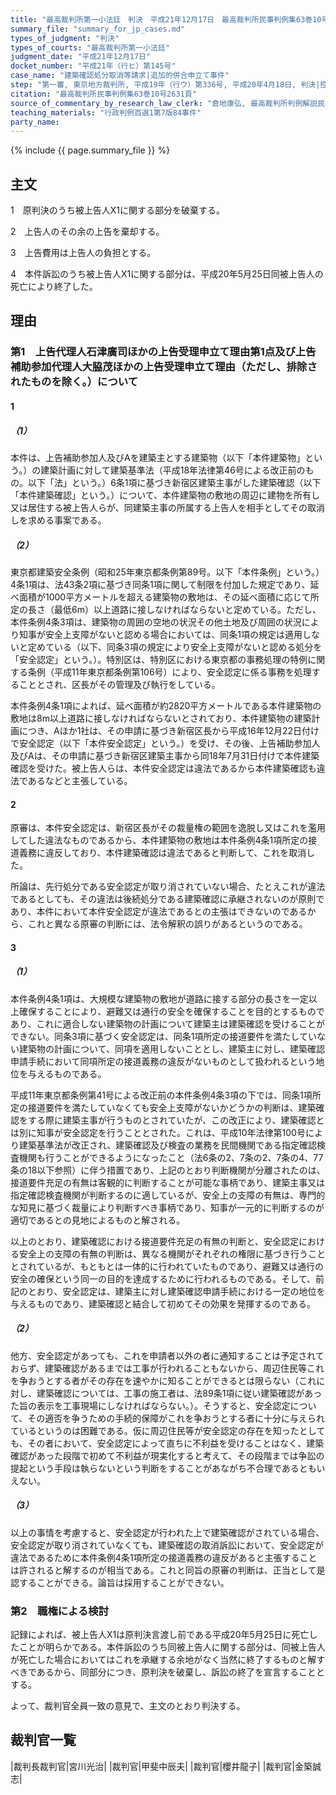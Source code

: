 ```yaml
---
title: "最高裁判所第一小法廷　判決　平成21年12月17日　最高裁判所民事判例集63巻10号2631頁"
summary_file: "summary_for_jp_cases.md"
types_of_judgment: "判決"
types_of_courts: "最高裁判所第一小法廷"
judgment_date: "平成21年12月17日"
docket_number: "平成21年（行ヒ）第145号"
case_name: "建築確認処分取消等請求|追加的併合申立て事件"
step: "第一審, 東京地方裁判所, 平成19年（行ウ）第336号, 平成20年4月18日, 判決|控訴審, 東京高等裁判所, 平成20年（行コ）第217号, 平成21年1月14日, 判決"
citation: "最高裁判所民事判例集63巻10号2631頁"
source_of_commentary_by_research_law_clerk: "倉地康弘, 最高裁判所判例解説民事篇平成21年度960頁|倉地康弘, 法曹時報64巻1号195頁"
teaching_materials: "行政判例百選1第7版84事件"
party_name:
---
```




{% include {{ page.summary_file }}  %}








## 主文



1　原判決のうち被上告人X1に関する部分を破棄する。

2　上告人のその余の上告を棄却する。

3　上告費用は上告人の負担とする。

4　本件訴訟のうち被上告人X1に関する部分は、平成20年5月25日同被上告人の死亡により終了した。





## 理由



### 第1　上告代理人石津廣司ほかの上告受理申立て理由第1点及び上告補助参加代理人大脇茂ほかの上告受理申立て理由（ただし、排除されたものを除く。）について

#### 1

##### （1）

本件は、上告補助参加人及びAを建築主とする建築物（以下「本件建築物」という。）の建築計画に対して建築基準法（平成18年法律第46号による改正前のもの。以下「法」という。）6条1項に基づき新宿区建築主事がした建築確認（以下「本件建築確認」という。）について、本件建築物の敷地の周辺に建物を所有し又は居住する被上告人らが、同建築主事の所属する上告人を相手としてその取消しを求める事案である。

##### （2）

東京都建築安全条例（昭和25年東京都条例第89号。以下「本件条例」という。）4条1項は、法43条2項に基づき同条1項に関して制限を付加した規定であり、延べ面積が1000平方メートルを超える建築物の敷地は、その延べ面積に応じて所定の長さ（最低6m）以上道路に接しなければならないと定めている。ただし、本件条例4条3項は、建築物の周囲の空地の状況その他土地及び周囲の状況により知事が安全上支障がないと認める場合においては、同条1項の規定は適用しないと定めている（以下、同条3項の規定により安全上支障がないと認める処分を「安全認定」という。）。特別区は、特別区における東京都の事務処理の特例に関する条例（平成11年東京都条例第106号）により、安全認定に係る事務を処理することとされ、区長がその管理及び執行をしている。

本件条例4条1項によれば、延べ面積が約2820平方メートルである本件建築物の敷地は8m以上道路に接しなければならないとされており、本件建築物の建築計画につき、Aほか1社は、その申請に基づき新宿区長から平成16年12月22日付けで安全認定（以下「本件安全認定」という。）を受け、その後、上告補助参加人及びAは、その申請に基づき新宿区建築主事から同18年7月31日付けで本件建築確認を受けた。被上告人らは、本件安全認定は違法であるから本件建築確認も違法であるなどと主張している。

#### 2

原審は、本件安全認定は、新宿区長がその裁量権の範囲を逸脱し又はこれを濫用してした違法なものであるから、本件建築物の敷地は本件条例4条1項所定の接道義務に違反しており、本件建築確認は違法であると判断して、これを取消した。

所論は、先行処分である安全認定が取り消されていない場合、たとえこれが違法であるとしても、その違法は後続処分である建築確認に承継されないのが原則であり、本件において本件安全認定が違法であるとの主張はできないのであるから、これと異なる原審の判断には、法令解釈の誤りがあるというのである。

#### 3

##### （1）

本件条例4条1項は、大規模な建築物の敷地が道路に接する部分の長さを一定以上確保することにより、避難又は通行の安全を確保することを目的とするものであり、これに適合しない建築物の計画について建築主は建築確認を受けることができない。同条3項に基づく安全認定は、同条1項所定の接道要件を満たしていない建築物の計画について、同項を適用しないこととし、建築主に対し、建築確認申請手続において同項所定の接道義務の違反がないものとして扱われるという地位を与えるものである。

平成11年東京都条例第41号による改正前の本件条例4条3項の下では、同条1項所定の接道要件を満たしていなくても安全上支障がないかどうかの判断は、建築確認をする際に建築主事が行うものとされていたが、この改正により、建築確認とは別に知事が安全認定を行うこととされた。これは、平成10年法律第100号により建築基準法が改正され、建築確認及び検査の業務を民間機関である指定確認検査機関も行うことができるようになったこと（法6条の2、7条の2、7条の4、77条の18以下参照）に伴う措置であり、上記のとおり判断機関が分離されたのは、接道要件充足の有無は客観的に判断することが可能な事柄であり、建築主事又は指定確認検査機関が判断するのに適しているが、安全上の支障の有無は、専門的な知見に基づく裁量により判断すべき事柄であり、知事が一元的に判断するのが適切であるとの見地によるものと解される。

以上のとおり、建築確認における接道要件充足の有無の判断と、安全認定における安全上の支障の有無の判断は、異なる機関がそれぞれの権限に基づき行うこととされているが、もともとは一体的に行われていたものであり、避難又は通行の安全の確保という同一の目的を達成するために行われるものである。そして、前記のとおり、安全認定は、建築主に対し建築確認申請手続における一定の地位を与えるものであり、建築確認と結合して初めてその効果を発揮するのである。

##### （2）

他方、安全認定があっても、これを申請者以外の者に通知することは予定されておらず、建築確認があるまでは工事が行われることもないから、周辺住民等これを争おうとする者がその存在を速やかに知ることができるとは限らない（これに対し、建築確認については、工事の施工者は、法89条1項に従い建築確認があった旨の表示を工事現場にしなければならない。）。そうすると、安全認定について、その適否を争うための手続的保障がこれを争おうとする者に十分に与えられているというのは困難である。仮に周辺住民等が安全認定の存在を知ったとしても、その者において、安全認定によって直ちに不利益を受けることはなく、建築確認があった段階で初めて不利益が現実化すると考えて、その段階までは争訟の提起という手段は執らないという判断をすることがあながち不合理であるともいえない。

##### （3）

以上の事情を考慮すると、安全認定が行われた上で建築確認がされている場合、安全認定が取り消されていなくても、建築確認の取消訴訟において、安全認定が違法であるために本件条例4条1項所定の接道義務の違反があると主張することは許されると解するのが相当である。これと同旨の原審の判断は、正当として是認することができる。論旨は採用することができない。

### 第2　職権による検討

記録によれば、被上告人X1は原判決言渡し前である平成20年5月25日に死亡したことが明らかである。本件訴訟のうち同被上告人に関する部分は、同被上告人が死亡した場合においてはこれを承継する余地がなく当然に終了するものと解すべきであるから、同部分につき、原判決を破棄し、訴訟の終了を宣言することとする。

よって、裁判官全員一致の意見で、主文のとおり判決する。

## 裁判官一覧

|裁判長裁判官|宮川光治|
|裁判官|甲斐中辰夫|
|裁判官|櫻井龍子|
|裁判官|金築誠志|

